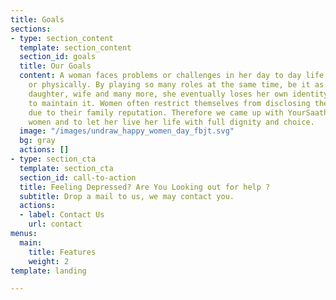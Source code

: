 ```yaml
---
title: Goals
sections:
- type: section_content
  template: section_content
  section_id: goals
  title: Our Goals
  content: A woman faces problems or challenges in her day to day life either socially
    or physically. By playing so many roles at the same time, be it as a mother, sister,
    daughter, wife and many more, she eventually loses her own identity or struggles
    to maintain it. Women often restrict themselves from disclosing their problems
    due to their family reputation. Therefore we came up with YourSaathi to emancipate
    women and to let her live her life with full dignity and choice.
  image: "/images/undraw_happy_women_day_fbjt.svg"
  bg: gray
  actions: []
- type: section_cta
  template: section_cta
  section_id: call-to-action
  title: Feeling Depressed? Are You Looking out for help ?
  subtitle: Drop a mail to us, we may contact you.
  actions:
  - label: Contact Us
    url: contact
menus:
  main:
    title: Features
    weight: 2
template: landing

---
```

